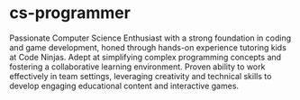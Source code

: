 # cs-programmer
Passionate Computer Science Enthusiast with a strong foundation in coding and game development, honed through hands-on experience tutoring kids at Code Ninjas. Adept at simplifying complex programming concepts and fostering a collaborative learning environment. Proven ability to work effectively in team settings, leveraging creativity and technical skills to develop engaging educational content and interactive games.
